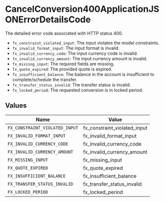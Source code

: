 # CancelConversion400ApplicationJSONErrorDetailsCode

The detailed error code associated with HTTP status 400.

* `fx_constraint_violated_input`: The input violates the model constraints.
* `fx_invalid_format_input`: The input format is invalid.
* `fx_invalid_currency_code`: The input currency code is invalid.
* `fx_invalid_currency_amount`: The input currency amount is invalid.
* `fx_missing_input`: The required fields are missing.
* `fx_quote_expired`: The provided quote is expired.
* `fx_insufficient_balance`: The balance in the account is insufficient to complete/schedule the transfer.
* `fx_transfer_status_invalid`: The transfer status is invalid.
* `fx_locked_period`: The requested conversion is in locked period.



## Values

| Name                           | Value                          |
| ------------------------------ | ------------------------------ |
| `FX_CONSTRAINT_VIOLATED_INPUT` | fx_constraint_violated_input   |
| `FX_INVALID_FORMAT_INPUT`      | fx_invalid_format_input        |
| `FX_INVALID_CURRENCY_CODE`     | fx_invalid_currency_code       |
| `FX_INVALID_CURRENCY_AMOUNT`   | fx_invalid_currency_amount     |
| `FX_MISSING_INPUT`             | fx_missing_input               |
| `FX_QUOTE_EXPIRED`             | fx_quote_expired               |
| `FX_INSUFFICIENT_BALANCE`      | fx_insufficient_balance        |
| `FX_TRANSFER_STATUS_INVALID`   | fx_transfer_status_invalid     |
| `FX_LOCKED_PERIOD`             | fx_locked_period               |